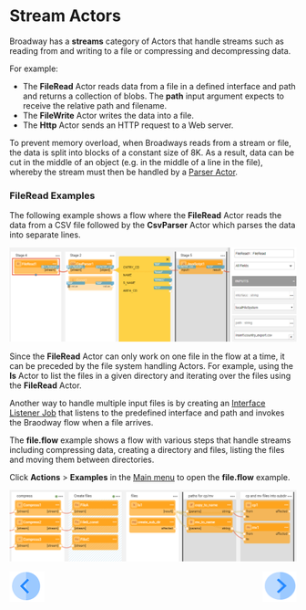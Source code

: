 # Stream Actors

Broadway has a **streams** category of Actors that handle streams such as reading from and writing to a file or compressing and decompressing  data.  

For example:
* The **FileRead** Actor reads data from a file in a defined interface and path and returns a collection of blobs. The **path** input argument expects to receive the relative path and filename.
* The **FileWrite** Actor writes the data into a file. 
* The **Http** Actor sends an HTTP request to a Web server.

To prevent memory overload, when Broadways reads from a stream or file, the data is split into blocks of a constant size of 8K. As a result, data can be cut in the middle of an object (e.g. in the middle of a line in the file), whereby the stream must then be handled by a [Parser Actor](03_parsers_actors.md). 

### FileRead Examples

The following example shows a flow where the **FileRead** Actor reads the data from a CSV file followed by the **CsvParser** Actor which parses the data into separate lines.

![image](../images/99_actors_02_1.PNG)



Since the **FileRead** Actor can only work on one file in the flow at a time, it can be preceded by the file system handling Actors. For example, using the **ls** Actor to list the files in a given directory and iterating over the files using the **FileRead** Actor. 

Another way to handle multiple input files is by creating an [Interface Listener Job](../09_broadway_integration_with_Fabric.md#interface-listener-for-broadway-flows) that listens to the predefined interface and path and invokes the Braodway flow when a file arrives. 

The **file.flow** example shows a flow with various steps that handle streams including compressing data, creating a directory and files, listing the files and moving them between directories.

Click **Actions** > **Examples** in the [Main menu](../18_broadway_flow_window.md#main-menu) to open the **file.flow** example. 

![image](../images/99_actors_02_2.PNG)


[![Previous](/articles/images/Previous.png)](01_javascript_actor.md)[<img align="right" width="60" height="54" src="/articles/images/Next.png">](03_parsers_actors.md)

